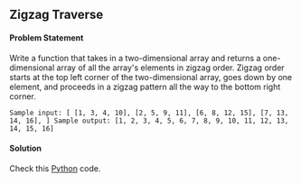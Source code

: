## Zigzag Traverse

#### Problem Statement


Write a function that takes in a two-dimensional array and returns a one-dimensional array of all the array's elements in zigzag order. Zigzag order starts at the
top left corner of the two-dimensional array, goes down by one element, and proceeds in a zigzag pattern all the way to the bottom right corner.


`Sample input:
[
[1, 3, 4, 10],
[2, 5, 9, 11],
[6, 8, 12, 15],
[7, 13, 14, 16],
]
Sample output: [1, 2, 3, 4, 5, 6, 7, 8, 9, 10, 11, 12, 13, 14, 15, 16]`


#### Solution

Check this [Python](../python/Zigzag_Traverse.py) code.

